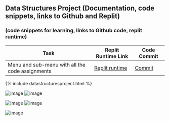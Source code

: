 ## Data Structures Project (Documentation, code snippets, links to Github and Replit)
### (code snippets for learning, links to Github code, replit runtime)


| Task | Replit Runtime Link | Code Commit | 
| --- | --- | --- |
| Menu and sub-menu with all the code assignments | [Replit runtime](https://replit.com/@sanvipal/Menu?v=1) | [Commit]() |

{% include datastructuresproject.html %}

![image](https://user-images.githubusercontent.com/72752116/158081557-b57a3f70-aa80-4987-961a-69be34b7e7d3.png)
![image](https://user-images.githubusercontent.com/72752116/158081663-6b842b50-4b4d-437f-abe7-45807233ecda.png)

![image](https://user-images.githubusercontent.com/72752116/158081827-0aeac1c3-073a-4622-8916-72db31899f10.png)
![image](https://user-images.githubusercontent.com/72752116/158082021-34add92b-a03f-4672-b5e1-8e6ef1c0602a.png)

![image](https://user-images.githubusercontent.com/72752116/158082198-e9a3226c-db02-4a6e-aaba-9843e033ddc3.png)





